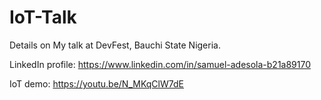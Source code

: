 # IoT-Talk
Details on My talk at DevFest, Bauchi State Nigeria.

LinkedIn profile: https://www.linkedin.com/in/samuel-adesola-b21a89170

IoT demo: https://youtu.be/N_MKqClW7dE

